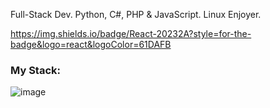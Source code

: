 Full-Stack Dev. Python, C#, PHP & JavaScript. Linux Enjoyer.

https://img.shields.io/badge/React-20232A?style=for-the-badge&logo=react&logoColor=61DAFB

### My Stack:
![image](https://img.shields.io/badge/React-20232A?style=for-the-badge&logo=react&logoColor=61DAFB)
